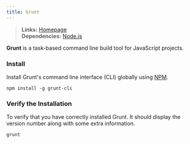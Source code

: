 ```yaml
---
title: Grunt
---
```



> **Links:** [Homepage](http://gruntjs.com/)  
> **Dependencies:** [Node.js](/nodejs/)


**Grunt** is a task-based command line build tool for JavaScript projects.


### Install

Install Grunt's command line interface (CLI) globally using [NPM](https://npmjs.org/).

	npm install -g grunt-cli


### Verify the Installation

To verify that you have correctly installed Grunt. It should display the version number along with some extra information.

	grunt
